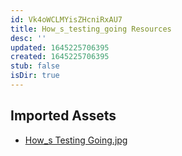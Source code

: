 ```yaml
---
id: Vk4oWCLMYisZHcniRxAU7
title: How_s_testing_going Resources
desc: ''
updated: 1645225706395
created: 1645225706395
stub: false
isDir: true
---
```

## Imported Assets
- [How_s Testing Going.jpg](/assets/how_s-testing-going.jpg)
